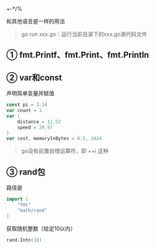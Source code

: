 +-*/%

和其他语言是一样的用法

> go run xxx.go：运行当前目录下的xxx.go源代码文件

## ① fmt.Printf、fmt.Print、fmt.Println

## ② var和const

声明简单变量并赋值

``` GO
const pi = 3.14
var count = 1
var (
    distance = 11.52
    speed = 29.97
)
var cost, memoryInBytes = 0.5, 1024
```

> go没有前置自增运算符，即 ++i 这种

## ③ rand包

路径是

``` GO
import (
    "fmt"
    "math/rand"
)
```

获取随机整数（给定10以内）

``` GO
rand.Intn(10)
```

